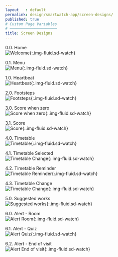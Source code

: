 ```yaml
---
layout   : default
permalink: design/smartwatch-app/screen-designs/
published: true
# Custom Page Variables
# ─────────────────────
title: Screen Designs
---
```

0.0. Home  
![Welcome](../../../assets/img/smartwatch/0.0.HOME.png){:.img-fluid.sd-watch}  

0.1. Menu  
![Menu](../../../assets/img/smartwatch/0.0.MENU.png){:.img-fluid.sd-watch}  

1.0. Heartbeat  
![Heartbeat](../../../assets/img/smartwatch/1.0.HEARTBEAT.png){:.img-fluid.sd-watch}  

2.0. Footsteps  
![Footsteps](../../../assets/img/smartwatch/2.0.FOOTSTEPS.png){:.img-fluid.sd-watch}  

3.0. Score when zero  
![Score when zero](../../../assets/img/smartwatch/3.1.SCORE_when_zero.png){:.img-fluid.sd-watch}  

3.1. Score  
![Score](../../../assets/img/smartwatch/3.0.SCORE.png){:.img-fluid.sd-watch}  

4.0. Timetable  
![Timetable](../../../assets/img/smartwatch/4.0.MOVIE.png){:.img-fluid.sd-watch}  

4.1. Timetable Selected  
![Timetable Change](../../../assets/img/smartwatch/4.1.MOVIE_CHANGES1.png){:.img-fluid.sd-watch} 

4.2. Timetable Reminder  
![Timetable Reminder](../../../assets/img/smartwatch/4.1.MOVIE_reminder.png){:.img-fluid.sd-watch}  

4.3. Timetable Change  
![Timetable Change](../../../assets/img/smartwatch/4.1.MOVIE_CHANGES.png){:.img-fluid.sd-watch}   

5.0. Suggested works  
![Suggested works](../../../assets/img/smartwatch/5.0.SUGGESTED.png){:.img-fluid.sd-watch}  

6.0. Alert - Room  
![Alert Room](../../../assets/img/smartwatch/6.0.ALERT_Room.png){:.img-fluid.sd-watch}  

6.1. Alert - Quiz  
![Alert Quiz](../../../assets/img/smartwatch/6.2.ALERT_Quiz.png){:.img-fluid.sd-watch}  

6.2. Alert - End of visit  
![Alert End of visit](../../../assets/img/smartwatch/6.1.ALERT_End_of_visit.png){:.img-fluid.sd-watch}  
